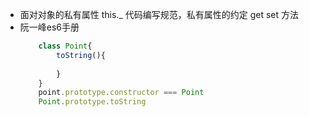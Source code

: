- 面对对象的私有属性
    this._  代码编写规范，私有属性的约定
    get set 方法
- 阮一峰es6手册
    ```JAVASCRIPT
        class Point{
            toString(){
                
            }
        }
        point.prototype.constructor === Point
        Point.prototype.toString
    ```
